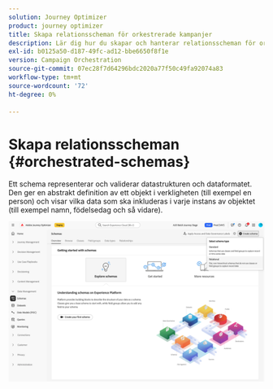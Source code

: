 ```yaml
---
solution: Journey Optimizer
product: journey optimizer
title: Skapa relationsscheman för orkestrerade kampanjer
description: Lär dig hur du skapar och hanterar relationsscheman för orkestrerade kampanjer
exl-id: b0125a50-d187-49fc-ad12-bbe6650f8f1e
version: Campaign Orchestration
source-git-commit: 07ec28f7d64296bdc2020a77f50c49fa92074a83
workflow-type: tm+mt
source-wordcount: '72'
ht-degree: 0%

---
```



# Skapa relationsscheman {#orchestrated-schemas}

Ett schema representerar och validerar datastrukturen och dataformatet. Den ger en abstrakt definition av ett objekt i verkligheten (till exempel en person) och visar vilka data som ska inkluderas i varje instans av objektet (till exempel namn, födelsedag och så vidare).

![Knappen Skapa schema med alternativet Relation markerat](assets/create-relational-schema.png)
